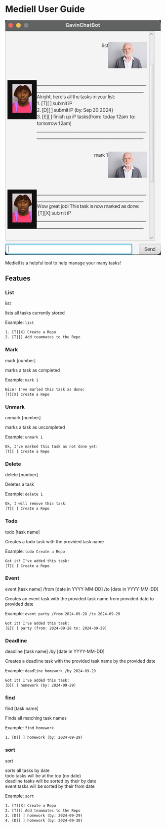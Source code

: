 # Mediell User Guide

![Ui](Ui.png)

Mediell is a helpful tool to help manage your many tasks!

## Featues

### List

list

lists all tasks currently stored

Example: `list`

```
1. [T][X] Create a Repo
2. [T][] Add teammates to the Repo
```

### Mark

mark [number]

marks a task as completed

Example: `mark 1`

```
Nice! I've marled this task as done:
[T][X] Create a Repo
```

### Unmark

unmark [number]

marks a task as uncompleted

Example: `unmark 1`

```
Ok, I've marked this task as not done yet:
[T][ ] Create a Repo
```

### Delete

delete [number]

Deletes a task

Example: `delete 1`

```
Ok, I will remove this task:
[T][ ] Create a Repo
```

### Todo

todo [task name]

Creates a todo task with the provided task name

Example: `todo Create a Repo`

```
Got it! I've added this task:
[T][ ] Create a Repo
```

### Event

event [task name] /from [date in YYYY-MM-DD] /to [date in YYYY-MM-DD]

Creates an event task with the provided task name from provided date to provided date

Example: `event party /from 2024-09-28 /to 2024-09-29`

```
Got it! I've added this task:
[E][ ] party (from: 2024-09-28 to: 2024-09-29)
```

### Deadline

deadline [task name] /by [date in YYYY-MM-DD]

Creates a deadline task with the provided task name by the provided date

Example: `deadline homework /by 2024-09-29`

```
Got it! I've added this task:
[D][ ] homework (by: 2024-09-29)
```

### find

find [task name]

Finds all matching task names

Example: `find homework`

```
1. [D][ ] homework (by: 2024-09-29)
```

### sort

sort

sorts all tasks by date  
todo tasks will be at the top (no date)  
deadline tasks will be sorted by their by date  
event tasks will be sorted by their from date  

Example: `sort`

```
1. [T][X] Create a Repo
2. [T][] Add teammates to the Repo
3. [D][ ] homework (by: 2024-09-29)
4. [D][ ] homework (by: 2024-09-30)
```